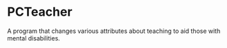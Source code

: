 # PCTeacher

A program that changes various attributes about teaching to aid those with mental disabilities.